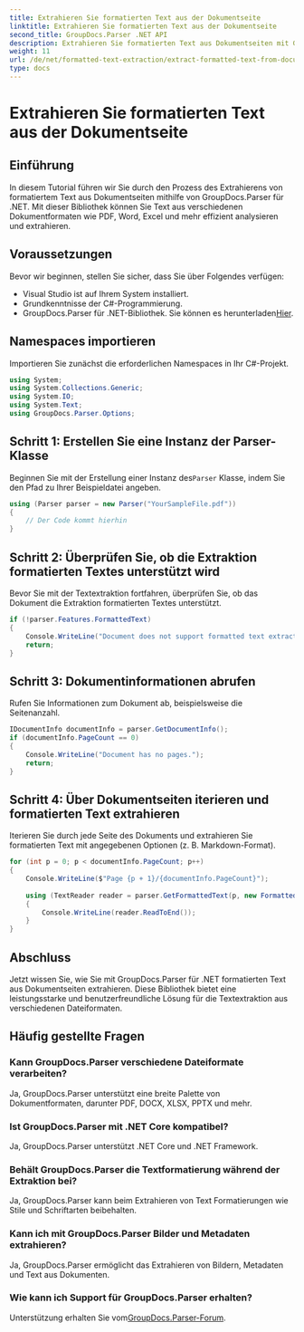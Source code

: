 ```yaml
---
title: Extrahieren Sie formatierten Text aus der Dokumentseite
linktitle: Extrahieren Sie formatierten Text aus der Dokumentseite
second_title: GroupDocs.Parser .NET API
description: Extrahieren Sie formatierten Text aus Dokumentseiten mit GroupDocs.Parser für .NET. Effiziente und zuverlässige Textextraktionslösung.
weight: 11
url: /de/net/formatted-text-extraction/extract-formatted-text-from-document-page/
type: docs
---
```

# Extrahieren Sie formatierten Text aus der Dokumentseite

## Einführung
In diesem Tutorial führen wir Sie durch den Prozess des Extrahierens von formatiertem Text aus Dokumentseiten mithilfe von GroupDocs.Parser für .NET. Mit dieser Bibliothek können Sie Text aus verschiedenen Dokumentformaten wie PDF, Word, Excel und mehr effizient analysieren und extrahieren.
## Voraussetzungen
Bevor wir beginnen, stellen Sie sicher, dass Sie über Folgendes verfügen:
- Visual Studio ist auf Ihrem System installiert.
- Grundkenntnisse der C#-Programmierung.
-  GroupDocs.Parser für .NET-Bibliothek. Sie können es herunterladen[Hier](https://releases.groupdocs.com/parser/net/).

## Namespaces importieren
Importieren Sie zunächst die erforderlichen Namespaces in Ihr C#-Projekt.
```csharp
using System;
using System.Collections.Generic;
using System.IO;
using System.Text;
using GroupDocs.Parser.Options;
```
## Schritt 1: Erstellen Sie eine Instanz der Parser-Klasse
 Beginnen Sie mit der Erstellung einer Instanz des`Parser` Klasse, indem Sie den Pfad zu Ihrer Beispieldatei angeben.
```csharp
using (Parser parser = new Parser("YourSampleFile.pdf"))
{
    // Der Code kommt hierhin
}
```
## Schritt 2: Überprüfen Sie, ob die Extraktion formatierten Textes unterstützt wird
Bevor Sie mit der Textextraktion fortfahren, überprüfen Sie, ob das Dokument die Extraktion formatierten Textes unterstützt.
```csharp
if (!parser.Features.FormattedText)
{
    Console.WriteLine("Document does not support formatted text extraction.");
    return;
}
```
## Schritt 3: Dokumentinformationen abrufen
Rufen Sie Informationen zum Dokument ab, beispielsweise die Seitenanzahl.
```csharp
IDocumentInfo documentInfo = parser.GetDocumentInfo();
if (documentInfo.PageCount == 0)
{
    Console.WriteLine("Document has no pages.");
    return;
}
```
## Schritt 4: Über Dokumentseiten iterieren und formatierten Text extrahieren
Iterieren Sie durch jede Seite des Dokuments und extrahieren Sie formatierten Text mit angegebenen Optionen (z. B. Markdown-Format).
```csharp
for (int p = 0; p < documentInfo.PageCount; p++)
{
    Console.WriteLine($"Page {p + 1}/{documentInfo.PageCount}");
    
    using (TextReader reader = parser.GetFormattedText(p, new FormattedTextOptions(FormattedTextMode.Markdown)))
    {
        Console.WriteLine(reader.ReadToEnd());
    }
}
```

## Abschluss
Jetzt wissen Sie, wie Sie mit GroupDocs.Parser für .NET formatierten Text aus Dokumentseiten extrahieren. Diese Bibliothek bietet eine leistungsstarke und benutzerfreundliche Lösung für die Textextraktion aus verschiedenen Dateiformaten.

## Häufig gestellte Fragen
### Kann GroupDocs.Parser verschiedene Dateiformate verarbeiten?
Ja, GroupDocs.Parser unterstützt eine breite Palette von Dokumentformaten, darunter PDF, DOCX, XLSX, PPTX und mehr.
### Ist GroupDocs.Parser mit .NET Core kompatibel?
Ja, GroupDocs.Parser unterstützt .NET Core und .NET Framework.
### Behält GroupDocs.Parser die Textformatierung während der Extraktion bei?
Ja, GroupDocs.Parser kann beim Extrahieren von Text Formatierungen wie Stile und Schriftarten beibehalten.
### Kann ich mit GroupDocs.Parser Bilder und Metadaten extrahieren?
Ja, GroupDocs.Parser ermöglicht das Extrahieren von Bildern, Metadaten und Text aus Dokumenten.
### Wie kann ich Support für GroupDocs.Parser erhalten?
 Unterstützung erhalten Sie vom[GroupDocs.Parser-Forum](https://forum.groupdocs.com/c/parser/17).